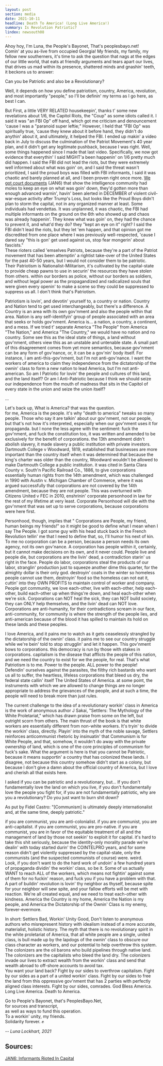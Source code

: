 ```yaml
---
layout: post
section: media
date: 2021-10-11
headline: Death To America! (Long Live America!)
summary: Is Revolution Patriotic?
lindex: newsouth08
---
```

Ahoy hoy, I'm Luna, the People's Bayonet, That's peoplesbayo.net!  
Comin' at you as-live from occupied Georgia!
My friends, my family, my fellow new southerners, it's time to ask the question that nags at the edges of our little world, that eats at friendly arguments and tears apart our lives, that drives us mad within its presence, shattered minds and gnashin' teeth, it beckons us to answer:

Can you be Patriotic and also be a Revolutionary?

Well, it depends on how you define patriotism, country, America, revolution, and most importantly "people," so I'll be definin' my terms as I go here, as best I can.

But First, a little VERY RELATED housekeepin', thanks t' some new revelations about 1/6, the Capitol Riots, the "Coup" as some idiots called it. I said it was "an FBI Op" off hand, which got me criticism and denouncement 'cause I was a "paranoid super leftie;" However, I held that "FBI Op" was spiritually true, 'cause they knew about it before hand, they didn't do anythin' about it, and ultimately, it helped the FBI. I ended up makin' a video back in July to discuss the culmination of the Patriot Movement's 40 year plan, and it didn't get any legitimate pushback, because I was right.
Well, some things happened since I made that last video. Specifically, we now got evidence that everythin' I said MIGHT'a been happenin' on 1/6 pretty much did happen. I said the FBI did not lead the riots, but they were extremely well informed about what was goin' on, and I said the threat wasn't prioritized, I said the proud boys was filled with FBI informants, I said it was chaotic and barely planned at all, and I been proven right once more.
[We got court documents][JAN6] (JAN6) that show the intelligence community had moles to keep an eye on what was goin' down, they'd gotten more than enough advanced warnin', havin' been alerted in DECEMBER of violent civil-war-esque activity after Trump's Loss, but looks like the Proud Boys didn't plan to storm the capital, not in any organized manner at least. Some individuals had vendettas. It was unplanned, it was chaotic, the FBI had multiple informants on the ground on the 6th who showed up and chaos was already happenin'. They knew what was goin' on, they had the chance to prevent it, and what'd they do? they "kept an eye on it" right? I said the FBI didn't lead the riots, but they let 'em happen, and that opinion got me discredited from one place where I was previously well-respected, 'cause I dared say "this is gon' get used against us, stop fear mongerin' about fascists."  
These rioters called 'emselves Patriots, because they're a part of the Patriot movement that has been attemptin' a rightist take-over of the United States for the past 40-50 years, but I would not consider them to be patriotic. Their Patriotism is Nationalist-Militarism, it's cultivated by the capital-state to provide cheap pawns to use in securin' the resources they have stolen from others. within our borders as police, without our borders as soldiers, and without legal power as the propagandized and radicalized souls that were given every openin' to make a scene so they could be suppressed to suppress us all. I don't think that's Patriotism.

Patriotism is lovin', and devotin' yourself to, a country or nation. Country and Nation tend to get used interchangeably, but there's a difference. A Country is an area with its own gov'nment and also the people within that area. Nation is any self-identifyin' group of people associated with an area that seeks or holds gov'nment. America is... a nation, a country, a continent, and a mess. If we tried t' separate America "The People" from America "The Nation," and America "The Country," we would have no nation and no country. Some see this as the ideal state of things, a land without gov'nment, others view this as an unstable and untenable state. A small part of this disagreement comes from yet more semantics, because gov'nment can be any form of gov'nance, or, it can be a gov'nin' body itself. For instance, I am anti-this-gov'nment, but I'm not anti-gov'nance. I want the workers of america to claim they independence from the dictatorship of the ownin' class to form a new nation to lead America, but I'm not anti-american. So am I Patriotic for lovin' the people and cultures of this land, and the land itself? Or am I Anti-Patriotic because I think we should seize our independence from the mouth of madness that sits in the Capitol of every state in the union and seize the union itself?

...

Let's back up, What is America? that was the question.  
for me, America is the people. it's why "death to america" tweaks so many people. Those who say it are talkin' about our gov'nment, not our people, but that's not how it's interpreted, especially when our gov'nment uses it for propaganda. but I none the less agree with the sentiment: fuck the gov'nment, and fuck the constitution too, it was written and amended to be exclusively for the benefit of corporations. the 13th amendment didn't abolish slavery, it made slavery a public institution with private investors. Dartmouth College v Woodward, 1819, established that businesses are more important than the country itself when it was determined that because the king's charter was older than the country, Woodward wouldn't be allowed to make Dartmouth College a public institution. it was cited in Santa Clara County v. South'n Pacific Railroad Co., 1886, to give corporations essentially human rights from the 14th amendment, which was challenged in 1990 with Austin v. Michigan Chamber of Commerce, where it was argued successfully that corporations are not covered by the 14th amendment, because they are not people. This was overturned with Citizens United v FEC in 2010, enshrinin' corporate personhood in law for the rest of my lifetime at very least. Corporate Personhood will die with the gov'nment that was set up to serve corporations, because corporations were here first.

Personhood, though, implies that <Mitt Romney Clip:>" Corporations are People, my friend, human beings my friends!" so it might be good to define what I mean when I say The People. I got some guy with his head stuck back in the French Revolution tellin' me that I need to define that, so, I'll humor his next of kin. To me no corporation can be a person, because a person needs its own agency, not its own gov'nance. A corporation has people within it, certainly, but it cannot make decisions on its own, and it never could. People live and people die, but corporations are the livin' dead, a contradiction starin' us right in the face. People do labor, corporations steal the products of our labor, stranglin' production just to squeeze another dime this quarter, for the almighty dollar is their only god. destroyin' coats in the winter so homeless people cannot use them, destroyin' food so the homeless can not eat it, cuttin' into they OWN PROFITS to maintain control of worker and company. People got community, we love each-other, live with each-other, help each-other, build each-other up when things're down, and heal each-other when we're sick. Corporations can NOT heal the sick, they can NOT build society, they can ONLY help themselves, and the livin' dead can NOT love. Corporations are anti-humanity, for their contradictions scream in our face, anti-community, for community is where the strength of the people lies, and anti-american because of the blood it has spilled to maintain its hold on these lands and these peoples.

I love America, and it pains me to watch as it gets ceaselessly strangled by the dictatorship of the ownin' class. it pains me to see our country struggle while we're bein' told to stop strugglin' and let it happen. This gov'nment bows to corporations. this democracy is run by those with stakes in corporations. capitalism is the disease that afflicts the people of this nation, and we need the country to exist for we the people, for real. That's what Patriotism is to me. Power to the people. ALL power to the people! Defendin' ourselves against the parasites, the filthy rich bastards who want us all to suffer, the heartless, lifeless corporations that bleed us dry, the federal state callin' itself The United States of America. at some point, the instruments with which we are allowed to change things are no longer appropriate to address the grievances of the people, and at such a time, the people will need to break more than just rules.  

The current challenge to the idea of a revolutionary workin' class in America is the work of anonymous author J Sakai, "Settlers: The Mythology of the White Proletariat," which has drawn praise from some on the left, but outright scorn from others. The main thrust of the book is that white workers are essentially different from non-white workers. It's tryin' to divide the workin' class, directly. Playin' into the myth of the noble savage, Settlers reinforces anticommunist rhetoric by insinuatin' that Communism is for White People, and that, somehow, it wouldn't do away with the private ownership of land, which is one of the core principles of communism for fuck's sake. What the argument is here is that you cannot be Patriotic, because it means supportin' a country that has colonized these lands. I disagree, not because this country somehow didn't start as a colony, but because I don't give a damn about the official country of America, but I love and cherish all that exists here.  

I asked if you can be patriotic and a revolutionary, but... If you don't fundamentally love the land on which you live, if you don't fundamentally love the people you fight for, if you are not fundamentally patriotic, why are you a revolutionary? Do you just want to burn shit down?

As put by Fidel Castro:
"[Communism] is ultimately deeply internationalist and, at the same time, deeply patriotic."  

if you are communist, you are anti-colonialist. if you are communist, you are anti-capitalist. if you are communist, you are pro-native. if you are communist, you are in favor of the equitable treatment of all and the management of land by those not seekin' to exploit it for capital. it's hard to take this shit seriously, because the identity-only morality parade we're dealin' with today started durin' the COINTELPRO years, and for some reason didn't get violently suppressed by the capital-state, only the communists (and the suspected communists of course) were. weird.  
Look, if you don't want to do the hard work of undoin' a few hundred years of propaganda dividin' the workin' class, so be it. Some of us actually WANT to reach ALL of the workers, which means not fightin' against some of them for no fuckin' reason, and fuck you if you have a problem with that. A part of buildin' revolution is lovin' thy neighbor as thyself, because spite for your neighbor will sew spite, and your fallow efforts will be met with reaction. We're all created equal, and we need to treat each-other with kindness. America the Country is my home, America the Nation is my people, and America the Dictatorship of the Ownin' Class is my enemy, forever-evermore.

In short: Settlers Bad, Workin' Unity Good, Don't listen to anonymous authors who misrepresent history with idealism instead of a more accurate, materialist, holistic history. The myth that there is no revolutionary spirit in the white proletariat of America, that all white people are a single, united class, is bull made up by the lapdogs of the ownin' class to obscure our class character as workers, and our potential to help overthrow this system. The colonizers are the oil barons who build pipelines through native land. The colonizers are the capitalists who bleed the land dry. The colonizers invade our lives to extract wealth from the workin' class and send that wealth abroad to off-shore accounts to avoid tax.  
You want your land back? Fight by our sides to overthrow capitalism. Fight by our sides as a part of a united workin' class. Fight by our sides to free the land from this oppressive gov'nment that has 2 parties with perfectly aligned class interests. Fight by our sides, comrades. God Bless America. Long Live America. Death to America.

Go to People's Bayonet, that's PeoplesBayo.Net,  
for sources and transcript,  
as well as ways to fund this operation.  
To a workin' unity, my friends.  
Solidarity forever. ✊

*-- Luna Lockhart, 2021*

## Sources:

[JAN6]: https://www.nytimes.com/2021/09/25/us/politics/capitol-riot-fbi-informant.html
[JAN6: Informants Rioted In Capital](https://archive.ph/vw4fG/)
